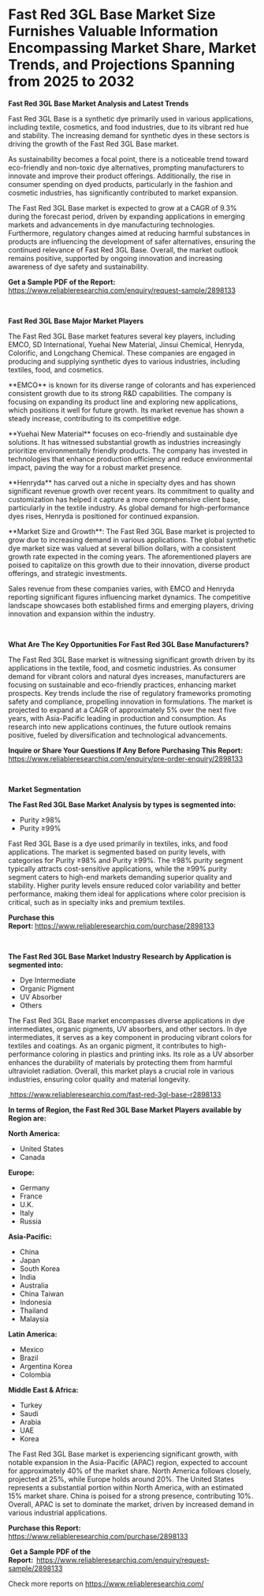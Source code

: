<p><h1>Fast Red 3GL Base Market Size Furnishes Valuable Information Encompassing Market Share, Market Trends, and Projections Spanning from 2025 to 2032</h1></p><p><strong>Fast Red 3GL Base Market Analysis and Latest Trends</strong></p>
<p><p>Fast Red 3GL Base is a synthetic dye primarily used in various applications, including textile, cosmetics, and food industries, due to its vibrant red hue and stability. The increasing demand for synthetic dyes in these sectors is driving the growth of the Fast Red 3GL Base market. </p><p>As sustainability becomes a focal point, there is a noticeable trend toward eco-friendly and non-toxic dye alternatives, prompting manufacturers to innovate and improve their product offerings. Additionally, the rise in consumer spending on dyed products, particularly in the fashion and cosmetic industries, has significantly contributed to market expansion.</p><p>The Fast Red 3GL Base market is expected to grow at a CAGR of 9.3% during the forecast period, driven by expanding applications in emerging markets and advancements in dye manufacturing technologies. Furthermore, regulatory changes aimed at reducing harmful substances in products are influencing the development of safer alternatives, ensuring the continued relevance of Fast Red 3GL Base. Overall, the market outlook remains positive, supported by ongoing innovation and increasing awareness of dye safety and sustainability.</p></p>
<p><strong>Get a Sample PDF of the Report:&nbsp;</strong> <a href="https://www.reliableresearchiq.com/enquiry/request-sample/2898133?utm_campaign=2735&utm_medium=2&utm_source=Github&utm_content=ia&utm_term=15032025&utm_id=fast-red-3gl-base">https://www.reliableresearchiq.com/enquiry/request-sample/2898133</a></p>
<p>&nbsp;</p>
<p><strong>Fast Red 3GL Base Major Market Players</strong></p>
<p><p>The Fast Red 3GL Base market features several key players, including EMCO, SD International, Yuehai New Material, Jinsui Chemical, Henryda, Colorific, and Longchang Chemical. These companies are engaged in producing and supplying synthetic dyes to various industries, including textiles, food, and cosmetics.</p><p>**EMCO** is known for its diverse range of colorants and has experienced consistent growth due to its strong R&D capabilities. The company is focusing on expanding its product line and exploring new applications, which positions it well for future growth. Its market revenue has shown a steady increase, contributing to its competitive edge.</p><p>**Yuehai New Material** focuses on eco-friendly and sustainable dye solutions. It has witnessed substantial growth as industries increasingly prioritize environmentally friendly products. The company has invested in technologies that enhance production efficiency and reduce environmental impact, paving the way for a robust market presence.</p><p>**Henryda** has carved out a niche in specialty dyes and has shown significant revenue growth over recent years. Its commitment to quality and customization has helped it capture a more comprehensive client base, particularly in the textile industry. As global demand for high-performance dyes rises, Henryda is positioned for continued expansion.</p><p>**Market Size and Growth**: The Fast Red 3GL Base market is projected to grow due to increasing demand in various applications. The global synthetic dye market size was valued at several billion dollars, with a consistent growth rate expected in the coming years. The aforementioned players are poised to capitalize on this growth due to their innovation, diverse product offerings, and strategic investments.</p><p>Sales revenue from these companies varies, with EMCO and Henryda reporting significant figures influencing market dynamics. The competitive landscape showcases both established firms and emerging players, driving innovation and expansion within the industry.</p></p>
<p>&nbsp;</p>
<p><strong>What Are The Key Opportunities For Fast Red 3GL Base Manufacturers?</strong></p>
<p><p>The Fast Red 3GL Base market is witnessing significant growth driven by its applications in the textile, food, and cosmetic industries. As consumer demand for vibrant colors and natural dyes increases, manufacturers are focusing on sustainable and eco-friendly practices, enhancing market prospects. Key trends include the rise of regulatory frameworks promoting safety and compliance, propelling innovation in formulations. The market is projected to expand at a CAGR of approximately 5% over the next five years, with Asia-Pacific leading in production and consumption. As research into new applications continues, the future outlook remains positive, fueled by diversification and technological advancements.</p></p>
<p><strong>Inquire or Share Your Questions If Any Before Purchasing This Report:</strong> <a href="https://www.reliableresearchiq.com/enquiry/pre-order-enquiry/2898133?utm_campaign=2735&utm_medium=2&utm_source=Github&utm_content=ia&utm_term=15032025&utm_id=fast-red-3gl-base">https://www.reliableresearchiq.com/enquiry/pre-order-enquiry/2898133</a></p>
<p>&nbsp;</p>
<p><strong>Market Segmentation</strong></p>
<p><strong>The Fast Red 3GL Base Market Analysis by types is segmented into:</strong></p>
<p><ul><li>Purity ≥98%</li><li>Purity ≥99%</li></ul></p>
<p><p>Fast Red 3GL Base is a dye used primarily in textiles, inks, and food applications. The market is segmented based on purity levels, with categories for Purity ≥98% and Purity ≥99%. The ≥98% purity segment typically attracts cost-sensitive applications, while the ≥99% purity segment caters to high-end markets demanding superior quality and stability. Higher purity levels ensure reduced color variability and better performance, making them ideal for applications where color precision is critical, such as in specialty inks and premium textiles.</p></p>
<p><strong>Purchase this Report:&nbsp;</strong><a href="https://www.reliableresearchiq.com/purchase/2898133?utm_campaign=2735&utm_medium=2&utm_source=Github&utm_content=ia&utm_term=15032025&utm_id=fast-red-3gl-base">https://www.reliableresearchiq.com/purchase/2898133</a></p>
<p>&nbsp;</p>
<p><strong>The Fast Red 3GL Base Market Industry Research by Application is segmented into:</strong></p>
<p><ul><li>Dye Intermediate</li><li>Organic Pigment</li><li>UV Absorber</li><li>Others</li></ul></p>
<p><p>The Fast Red 3GL Base market encompasses diverse applications in dye intermediates, organic pigments, UV absorbers, and other sectors. In dye intermediates, it serves as a key component in producing vibrant colors for textiles and coatings. As an organic pigment, it contributes to high-performance coloring in plastics and printing inks. Its role as a UV absorber enhances the durability of materials by protecting them from harmful ultraviolet radiation. Overall, this market plays a crucial role in various industries, ensuring color quality and material longevity.</p></p>
<p><a href="https://www.reliableresearchiq.com/fast-red-3gl-base-r2898133?utm_campaign=2735&utm_medium=2&utm_source=Github&utm_content=ia&utm_term=15032025&utm_id=fast-red-3gl-base">&nbsp;https://www.reliableresearchiq.com/fast-red-3gl-base-r2898133</a></p>
<p><strong>In terms of Region, the Fast Red 3GL Base Market Players available by Region are:</strong></p>
<p>
    <p> <strong> North America: </strong>
        <ul>
            <li>United States</li>
            <li>Canada</li>
        </ul>
        </p> 
    <p> <strong> Europe: </strong>
        <ul>
            <li>Germany</li>
            <li>France</li>
            <li>U.K.</li>
            <li>Italy</li>
            <li>Russia</li>
        </ul>
        </p> 
    <p> <strong> Asia-Pacific: </strong>
        <ul>
            <li>China</li>
            <li>Japan</li>
            <li>South Korea</li>
            <li>India</li>
            <li>Australia</li>
            <li>China Taiwan</li>
            <li>Indonesia</li>
            <li>Thailand</li>
            <li>Malaysia</li>
        </ul>
        </p> 
    <p> <strong> Latin America: </strong>
        <ul>
            <li>Mexico</li>
            <li>Brazil</li>
            <li>Argentina Korea</li>
            <li>Colombia</li>
        </ul>
        </p> 
    <p> <strong> Middle East & Africa: </strong>
        <ul>
            <li>Turkey</li>
            <li>Saudi</li>
            <li>Arabia</li>
            <li>UAE</li>
            <li>Korea</li>
        </ul>
    </p>
    </p>
<p><p>The Fast Red 3GL Base market is experiencing significant growth, with notable expansion in the Asia-Pacific (APAC) region, expected to account for approximately 40% of the market share. North America follows closely, projected at 25%, while Europe holds around 20%. The United States represents a substantial portion within North America, with an estimated 15% market share. China is poised for a strong presence, contributing 10%. Overall, APAC is set to dominate the market, driven by increased demand in various industrial applications.</p></p>
<p><strong>Purchase this Report: </strong><a href="https://www.reliableresearchiq.com/purchase/2898133?utm_campaign=2735&utm_medium=2&utm_source=Github&utm_content=ia&utm_term=15032025&utm_id=fast-red-3gl-base">https://www.reliableresearchiq.com/purchase/2898133</a></p>
<p>&nbsp;<strong>Get a Sample PDF of the Report:&nbsp;&nbsp;</strong><a href="https://www.reliableresearchiq.com/enquiry/request-sample/2898133?utm_campaign=2735&utm_medium=2&utm_source=Github&utm_content=ia&utm_term=15032025&utm_id=fast-red-3gl-base">https://www.reliableresearchiq.com/enquiry/request-sample/2898133</a></p>
<p><strong></strong></p>
<p>Check more reports on <a href="https://www.reliableresearchiq.com/?utm_campaign=2735&utm_medium=2&utm_source=Github&utm_content=ia&utm_term=15032025&utm_id=fast-red-3gl-base">https://www.reliableresearchiq.com/</a></p>